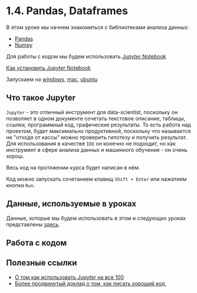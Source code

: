 # 1.4. Pandas, Dataframes

В этом уроке мы начнем знакомиться с библиотеками анализа данных:  

+ [Pandas](https://pandas.pydata.org/pandas-docs/stable/)
+ [Numpy](http://www.numpy.org/)

Для работы с кодом мы будем использовать [Jupyter Notebook](https://jupyter.org/)  
  
[Как установить Jupyter Notebook](https://jupyter.readthedocs.io/en/latest/install.html)
  
Запускаем на [windows](https://www.youtube.com/watch?v=LrMOrMb8-3s), [mac](https://www.youtube.com/watch?v=jhFyTv9vLi4), [ubuntu](https://www.youtube.com/watch?v=dpQ9yKnOY1s)


## Что такое Jupyter  

`Jupyter` - это отличный инструмент для data-scientist, поскольку он позволяет в одном документе сочетать текстовое описание, таблицы, ссылки, программный код, графические результаты. То есть работа над проектом, будет максимально продуктивной, поскольку что называется не "отходя от кассы" можно проверить гипотезу и получить результат.
Для использования в качестве `IDE` он конечно не подходит, но как инструмент в сфере анализа данных и машинного обучения - он очень хорош.
  
Весь код на протяжении курса будет написан в нём.  
  
Код можно запускать сочетанием клавищ `Shift + Enter` или нажатием кнопки `Run`.  


## Данные, используемые в уроках
  
Данные, которые мы будем использовать в этом и следующих уроках представлены [здесь](https://stepik.org/media/attachments/course/4852/StudentsPerformance.csv).  


## Работа с кодом  

  

## Полезные ссылки  

+ [О том как использовать Jupyter на все 100](https://www.youtube.com/watch?v=GYiqqLMEzp8)
+ [Более продвинутый доклад о том, как писать хороший код ﻿](https://www.youtube.com/watch?v=vZjm28HmqUY)

